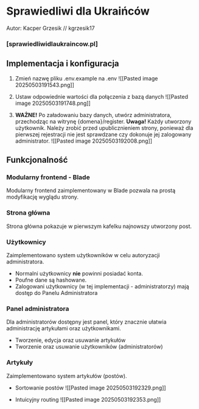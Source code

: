 # Sprawiedliwi dla Ukraińców
Autor: Kacper Grzesik // kgrzesik17
### [sprawiedliwidlaukraincow.pl]

## Implementacja i konfiguracja

1. Zmień nazwę pliku .env.example na .env
![[Pasted image 20250503191543.png]]

2. Ustaw odpowiednie wartości dla połączenia z bazą danych
![[Pasted image 20250503191748.png]]

3. **WAŻNE!** Po załadowaniu bazy danych, utwórz administratora, przechodząc na witrynę {domena}/register. **Uwaga!** Każdy utworzony użytkownik. Należy zrobić przed upublicznieniem strony, ponieważ dla pierwszej rejestracji nie jest sprawdzane czy dokonuje jej zalogowany administrator.
 ![[Pasted image 20250503192008.png]]
## Funkcjonalność

### Modularny frontend - Blade
Modularny frontend zaimplementowany w Blade pozwala na prostą modyfikację wyglądu strony.

### Strona główna
Strona główna pokazuje w pierwszym kafelku najnowszy utworzony post.

### Użytkownicy
Zaimplementowano system użytkowników w celu autoryzacji administratora.

- Normalni użytkownicy **nie** powinni posiadać konta.
- Poufne dane są hashowane.
- Zalogowani użytkownicy (w tej implementacji - administratorzy) mają dostęp do Panelu Administratora

### Panel administratora
Dla administratorów dostępny jest panel, który znacznie ułatwia administrację artykułami oraz użytkownikami.

- Tworzenie, edycja oraz usuwanie artykułów
- Tworzenie oraz usuwanie użytkowników (administratorów)

### Artykuły
Zaimplementowano system artykułów (postów).

- Sortowanie postów
![[Pasted image 20250503192329.png]]

- Intuicyjny routing
![[Pasted image 20250503192353.png]]

